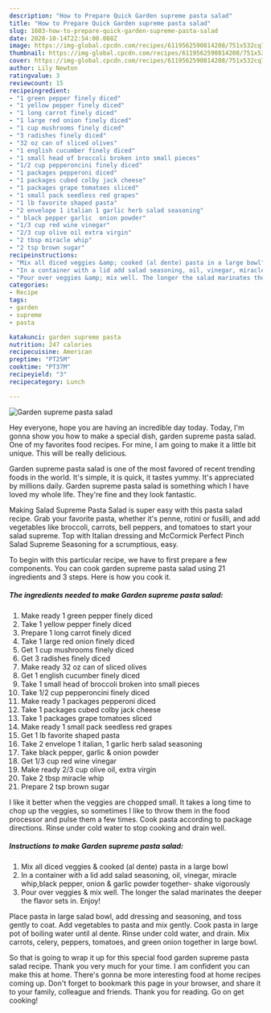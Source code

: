 ```yaml
---
description: "How to Prepare Quick Garden supreme pasta salad"
title: "How to Prepare Quick Garden supreme pasta salad"
slug: 1603-how-to-prepare-quick-garden-supreme-pasta-salad
date: 2020-10-14T22:54:00.088Z
image: https://img-global.cpcdn.com/recipes/6119562590814208/751x532cq70/garden-supreme-pasta-salad-recipe-main-photo.jpg
thumbnail: https://img-global.cpcdn.com/recipes/6119562590814208/751x532cq70/garden-supreme-pasta-salad-recipe-main-photo.jpg
cover: https://img-global.cpcdn.com/recipes/6119562590814208/751x532cq70/garden-supreme-pasta-salad-recipe-main-photo.jpg
author: Lily Newton
ratingvalue: 3
reviewcount: 15
recipeingredient:
- "1 green pepper finely diced"
- "1 yellow pepper finely diced"
- "1 long carrot finely diced"
- "1 large red onion finely diced"
- "1 cup mushrooms finely diced"
- "3 radishes finely diced"
- "32 oz can of sliced olives"
- "1 english cucumber finely diced"
- "1 small head of broccoli broken into small pieces"
- "1/2 cup pepperoncini finely diced"
- "1 packages pepperoni diced"
- "1 packages cubed colby jack cheese"
- "1 packages grape tomatoes sliced"
- "1 small pack seedless red grapes"
- "1 lb favorite shaped pasta"
- "2 envelope 1 italian 1 garlic herb salad seasoning"
- " black pepper garlic  onion powder"
- "1/3 cup red wine vinegar"
- "2/3 cup olive oil extra virgin"
- "2 tbsp miracle whip"
- "2 tsp brown sugar"
recipeinstructions:
- "Mix all diced veggies &amp; cooked (al dente) pasta in a large bowl"
- "In a container with a lid add salad seasoning, oil, vinegar, miracle whip,black pepper, onion &amp; garlic powder together- shake vigorously"
- "Pour over veggies &amp; mix well. The longer the salad marinates the deeper the flavor sets in. Enjoy!"
categories:
- Recipe
tags:
- garden
- supreme
- pasta

katakunci: garden supreme pasta 
nutrition: 247 calories
recipecuisine: American
preptime: "PT25M"
cooktime: "PT37M"
recipeyield: "3"
recipecategory: Lunch

---
```



![Garden supreme pasta salad](https://img-global.cpcdn.com/recipes/6119562590814208/751x532cq70/garden-supreme-pasta-salad-recipe-main-photo.jpg)

Hey everyone, hope you are having an incredible day today. Today, I'm gonna show you how to make a special dish, garden supreme pasta salad. One of my favorites food recipes. For mine, I am going to make it a little bit unique. This will be really delicious.

Garden supreme pasta salad is one of the most favored of recent trending foods in the world. It's simple, it is quick, it tastes yummy. It's appreciated by millions daily. Garden supreme pasta salad is something which I have loved my whole life. They're fine and they look fantastic.

Making Salad Supreme Pasta Salad is super easy with this pasta salad recipe. Grab your favorite pasta, whether it&#39;s penne, rotini or fusilli, and add vegetables like broccoli, carrots, bell peppers, and tomatoes to start your salad supreme. Top with Italian dressing and McCormick Perfect Pinch Salad Supreme Seasoning for a scrumptious, easy.


To begin with this particular recipe, we have to first prepare a few components. You can cook garden supreme pasta salad using 21 ingredients and 3 steps. Here is how you cook it.

<!--inarticleads1-->

##### The ingredients needed to make Garden supreme pasta salad:

1. Make ready 1 green pepper finely diced
1. Take 1 yellow pepper finely diced
1. Prepare 1 long carrot finely diced
1. Take 1 large red onion finely diced
1. Get 1 cup mushrooms finely diced
1. Get 3 radishes finely diced
1. Make ready 32 oz can of sliced olives
1. Get 1 english cucumber finely diced
1. Take 1 small head of broccoli broken into small pieces
1. Take 1/2 cup pepperoncini finely diced
1. Make ready 1 packages pepperoni diced
1. Take 1 packages cubed colby jack cheese
1. Take 1 packages grape tomatoes sliced
1. Make ready 1 small pack seedless red grapes
1. Get 1 lb favorite shaped pasta
1. Take 2 envelope 1 italian, 1 garlic herb salad seasoning
1. Take  black pepper, garlic &amp; onion powder
1. Get 1/3 cup red wine vinegar
1. Make ready 2/3 cup olive oil, extra virgin
1. Take 2 tbsp miracle whip
1. Prepare 2 tsp brown sugar


I like it better when the veggies are chopped small. It takes a long time to chop up the veggies, so sometimes I like to throw them in the food processor and pulse them a few times. Cook pasta according to package directions. Rinse under cold water to stop cooking and drain well. 

<!--inarticleads2-->

##### Instructions to make Garden supreme pasta salad:

1. Mix all diced veggies &amp; cooked (al dente) pasta in a large bowl
1. In a container with a lid add salad seasoning, oil, vinegar, miracle whip,black pepper, onion &amp; garlic powder together- shake vigorously
1. Pour over veggies &amp; mix well. The longer the salad marinates the deeper the flavor sets in. Enjoy!


Place pasta in large salad bowl, add dressing and seasoning, and toss gently to coat. Add vegetables to pasta and mix gently. Cook pasta in large pot of boiling water until al dente. Rinse under cold water, and drain. Mix carrots, celery, peppers, tomatoes, and green onion together in large bowl. 

So that is going to wrap it up for this special food garden supreme pasta salad recipe. Thank you very much for your time. I am confident you can make this at home. There's gonna be more interesting food at home recipes coming up. Don't forget to bookmark this page in your browser, and share it to your family, colleague and friends. Thank you for reading. Go on get cooking!
